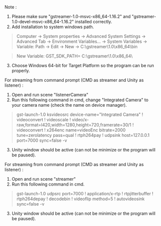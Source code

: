 Note :

1. Please make sure "gstreamer-1.0-msvc-x86_64-1.16.2" and "gstreamer-1.0-devel-msvc-x86_64-1.16.2" installed correctly.
2. Add installation to system windows path. 

> Computer -> System properties -> Advanced System Settings -> Advanced Tab -> Environment Variables... -> System Variables -> Variable: Path -> Edit -> New -> C:\gstreamer\1.0\x86_64\bin

> New Variable: GST_SDK_PATH= C:\gstreamer\1.0\x86_64\

3. Choose Windows 64-bit for Target Platform so the program can be run properly.

For streaming from command prompt (CMD as streamer and Unity as listener) :
1. Open and run scene "listenerCamera"
2. Run this following command in cmd, change "Integrated Camera" to your camera name (check the name on device manager).
> gst-launch-1.0 ksvideosrc device-name="Integrated Camera" ! videoconvert ! videoscale ! video/x-raw,format=I420,width=1280,height=720,framerate=30/1 ! videoconvert ! x264enc name=videoEnc bitrate=2000 tune=zerolatency pass=qual ! rtph264pay ! udpsink host=127.0.0.1 port=7000 sync=false -v
3. Unity window should be active (can not be minimize or the program will be paused).

For streaming from command prompt (CMD as streamer and Unity as listener) :
1. Open and run scene "streamer"
2. Run this following command in cmd.
> gst-launch-1.0 udpsrc port=7000 ! application/x-rtp ! rtpjitterbuffer ! rtph264depay ! decodebin ! videoflip method=5 ! autovideosink sync=false -v
3. Unity window should be active (can not be minimize or the program will be paused).
